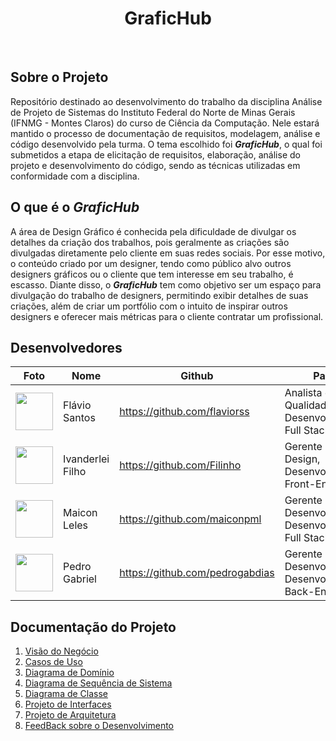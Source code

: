 <div align="center"  >
  <h1 align="center" >
    GraficHub
    <br />
  </h1>
 <img src="https://skillicons.dev/icons?i=html" alt=""> &nbsp;
 <img src="https://skillicons.dev/icons?i=css" alt=""> &nbsp;
 <img src="https://skillicons.dev/icons?i=laravel" alt=""> &nbsp;
 <img src="https://skillicons.dev/icons?i=tailwind" alt=""> &nbsp;
 <img src="https://skillicons.dev/icons?i=bootstrap" alt=""> &nbsp;
 <img src="https://skillicons.dev/icons?i=mysql" alt=""> &nbsp;
 <img src="https://skillicons.dev/icons?i=phpstorm" alt="">
</div>

## Sobre o Projeto

Repositório destinado ao desenvolvimento do trabalho da disciplina Análise de Projeto de Sistemas do Instituto Federal do Norte de Minas Gerais (IFNMG - Montes Claros) do curso de Ciência da Computação. Nele estará mantido o processo de documentação de requisitos, modelagem, análise e código desenvolvido pela turma. O tema escolhido foi _**GraficHub**_, o qual foi submetidos a etapa de elicitação de requisitos, elaboração, análise do projeto e desenvolvimento do código, sendo as técnicas utilizadas em conformidade com a disciplina.

## O que é o _GraficHub_
A área de Design Gráfico é conhecida pela dificuldade de divulgar os detalhes da criação dos trabalhos, pois geralmente as criações são divulgadas diretamente pelo cliente em suas redes sociais. Por esse motivo, o conteúdo criado por um designer, tendo como público alvo outros designers gráficos ou o cliente que tem interesse em seu trabalho, é escasso. Diante disso, o _**GraficHub**_ tem como objetivo ser um espaço para divulgação do trabalho de designers, permitindo exibir detalhes de suas criações, além de criar um portfólio com o intuito de inspirar outros designers e oferecer mais métricas para o cliente contratar um profissional.

## Desenvolvedores
| Foto | Nome | Github | Papel |
| --- | --- | --- | --- |
| <img src="https://github.com/flaviorss.png" width="60px;"/><br /> | Flávio Santos | https://github.com/flaviorss | Analista de Qualidade, Desenvolvedor Full Stack |
| <img src="https://github.com/Filinho.png" width="60px;"/><br /> | Ivanderlei Filho | https://github.com/Filinho | Gerente de Design, Desenvolvedor Front-End |
| <img src="https://github.com/maiconpml.png" width="60px;"/><br /> | Maicon Leles | https://github.com/maiconpml | Gerente de Desenvolvimento, Desenvolvedor Full Stack |
| <img src="https://github.com/pedrogabdias.png" width="60px;"/><br /> | Pedro Gabriel | https://github.com/pedrogabdias | Gerente de Desenvolvimento, Desenvolvedor Back-End |

## Documentação do Projeto
1. <a href="https://docs.google.com/document/d/1PlEQYaeul0vm0naU0efukbDX6RXrKjH6YkeQtvBHkSY/edit?usp=sharing" target="_blank"> Visão do Negócio </a>
2. <a href="https://docs.google.com/document/d/1Hl1V8HrG8Z8NbU92I1VqovJoKRE7iZ2xrTpzSeK9Hw0/edit?usp=sharing">Casos de Uso </a>
3. <a href="https://docs.google.com/document/d/17SqFzyOD9erfW_8He9kcQobQ0V8AnZIIg9ckyQhJQBU/edit?usp=sharing"> Diagrama de Domínio </a>
4. <a href="https://github.com/luciofdsantos/APS-2023.2-GraficHub/blob/main/docs/DiagramaSequenciaGarficHub_V2.0.pdf"> Diagrama de Sequência de Sistema </a>
5. <a href="https://docs.google.com/document/d/1NjF7zlD2AvE4ktO4_VolI5ZyxTQtzE0iEfYrboMrtBM/edit?usp=sharing"> Diagrama de Classe </a>
6. <a href="https://www.figma.com/design/lSw1nwXL9T9n7GuZ42Fia2/screens?node-id=0-1&t=ZdsOIVDWxEmqBbBd-1"> Projeto de Interfaces </a>
7. <a href=""> Projeto de Arquitetura </a>
8. <a href=""> FeedBack sobre o Desenvolvimento </a>




